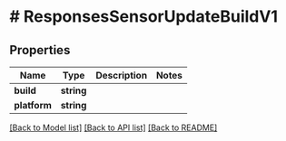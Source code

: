 # # ResponsesSensorUpdateBuildV1

## Properties

Name | Type | Description | Notes
------------ | ------------- | ------------- | -------------
**build** | **string** |  |
**platform** | **string** |  |

[[Back to Model list]](../../README.md#models) [[Back to API list]](../../README.md#endpoints) [[Back to README]](../../README.md)

